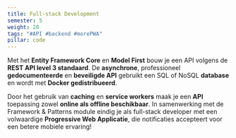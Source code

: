```yaml
---
title: Full-stack Development
semester: 5
weight: 20
tags: "#API #backend #morePWA"
pillar: code
---
```

Met het **Entity Framework Core** en **Model First** bouw je een API volgens de **REST API level 3 standaard**. De **asynchrone**, professioneel **gedocumenteerde** en **beveiligde API** gebruikt een SQL of NoSQL **database** en wordt met **Docker gedistribueerd**.

Door het gebruik van **caching** en **service workers** maak je een **API** toepassing zowel **online als offline beschikbaar**. In samenwerking met de Framework & Patterns module eindig je als full-stack developer met een volwaardige **Progressive Web Applicatie**, die notificaties accepteert voor een betere mobiele ervaring!
